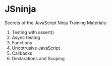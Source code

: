 # JSninja

Secrets of the JavaScript Ninja Training Materials:

1. Testing with assert()
2. Async testing
3. Functions
4. Unobtrusive JavaScript
5. Callbacks
6. Declarations and Scoping